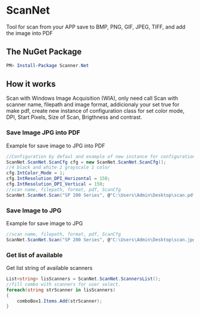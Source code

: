 # ScanNet
Tool for scan from your APP save to BMP, PNG, GIF, JPEG, TIFF, and add the image into PDF

## The NuGet Package

````powershell
PM> Install-Package Scanner.Net
````

## How it works

Scan with Windows Image Acquisition (WIA), only need call Scan with scanner name, filepath and image format, addicionaly your set true for make pdf, create new instance of configuration class for set color mode, DPI, Start Pixels, Size of Scan, Brigthness and contrast.

### Save Image JPG into PDF
Example for save image to JPG into PDF

````csharp
//Configuration by defaul and example of new instance for configuration class
ScanNet.ScanNet.ScanCfg cfg = new ScanNet.ScanNet.ScanCfg();
//4 black and white 2 grayscale 1 color
cfg.IntColor_Mode = 1;
cfg.IntResolution_DPI_Horizontal = 150;
cfg.IntResolution_DPI_Vertical = 150;
//scan name, filepath, format, pdf, ScanCfg
ScanNet.ScanNet.Scan("SP 200 Series", @"C:\Users\Admin\Desktop\scan.pdf", "jpg", false, cfg);
````

### Save Image to JPG
Example for save image to JPG

````csharp
//scan name, filepath, format, pdf, ScanCfg
ScanNet.ScanNet.Scan("SP 200 Series", @"C:\Users\Admin\Desktop\scan.jpg", "jpg");
````

### Get list of available 
Get list string of available scanners

````csharp
List<string> lisScanners = ScanNet.ScanNet.ScannersList();
//fill combo with scanners for user select.
foreach(string strScanner in lisScanners)
{
    comboBox1.Items.Add(strScanner);
}
